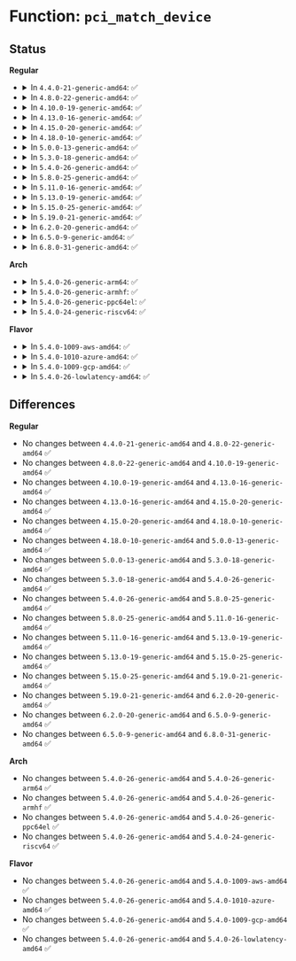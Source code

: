 # Function: <code>pci_match_device</code>

## Status
<b>Regular</b>
<ul>
<li>
<details>
<summary>In <code>4.4.0-21-generic-amd64</code>: ✅</summary>

```c
const struct pci_device_id * pci_match_device(struct pci_driver * drv, struct pci_dev * dev)
```

```json
{
  "name": "pci_match_device",
  "collision_type": "Unique Static",
  "inline_type": "No",
  "funcs": [
    {
      "addr": 18446744071583278032,
      "name": "pci_match_device",
      "external": false,
      "loc": "drivers/pci/pci-driver.c:252",
      "file": "drivers/pci/pci-driver.c",
      "inline": "seen, unknown",
      "caller_inline": [],
      "caller_func": [
        "drivers/pci/pci-driver.c:pci_bus_match",
        "drivers/pci/pci-driver.c:pci_device_probe"
      ]
    }
  ],
  "symbols": [
    {
      "addr": 18446744071583278032,
      "name": "pci_match_device",
      "section": ".text",
      "bind": "STB_LOCAL",
      "size": 261
    }
  ]
}
```
</details>
</li>
<li>
<details>
<summary>In <code>4.8.0-22-generic-amd64</code>: ✅</summary>

```c
const struct pci_device_id * pci_match_device(struct pci_driver * drv, struct pci_dev * dev)
```

```json
{
  "name": "pci_match_device",
  "collision_type": "Unique Static",
  "inline_type": "No",
  "funcs": [
    {
      "addr": 18446744071583589088,
      "name": "pci_match_device",
      "external": false,
      "loc": "drivers/pci/pci-driver.c:252",
      "file": "drivers/pci/pci-driver.c",
      "inline": "seen, unknown",
      "caller_inline": [],
      "caller_func": [
        "drivers/pci/pci-driver.c:pci_bus_match",
        "drivers/pci/pci-driver.c:pci_device_probe"
      ]
    }
  ],
  "symbols": [
    {
      "addr": 18446744071583589088,
      "name": "pci_match_device",
      "section": ".text",
      "bind": "STB_LOCAL",
      "size": 261
    }
  ]
}
```
</details>
</li>
<li>
<details>
<summary>In <code>4.10.0-19-generic-amd64</code>: ✅</summary>

```c
const struct pci_device_id * pci_match_device(struct pci_driver * drv, struct pci_dev * dev)
```

```json
{
  "name": "pci_match_device",
  "collision_type": "Unique Static",
  "inline_type": "No",
  "funcs": [
    {
      "addr": 18446744071583726240,
      "name": "pci_match_device",
      "external": false,
      "loc": "drivers/pci/pci-driver.c:252",
      "file": "drivers/pci/pci-driver.c",
      "inline": "seen, unknown",
      "caller_inline": [],
      "caller_func": [
        "drivers/pci/pci-driver.c:pci_bus_match",
        "drivers/pci/pci-driver.c:pci_device_probe"
      ]
    }
  ],
  "symbols": [
    {
      "addr": 18446744071583726240,
      "name": "pci_match_device",
      "section": ".text",
      "bind": "STB_LOCAL",
      "size": 261
    }
  ]
}
```
</details>
</li>
<li>
<details>
<summary>In <code>4.13.0-16-generic-amd64</code>: ✅</summary>

```c
const struct pci_device_id * pci_match_device(struct pci_driver * drv, struct pci_dev * dev)
```

```json
{
  "name": "pci_match_device",
  "collision_type": "Unique Static",
  "inline_type": "No",
  "funcs": [
    {
      "addr": 18446744071583767088,
      "name": "pci_match_device",
      "external": false,
      "loc": "drivers/pci/pci-driver.c:252",
      "file": "drivers/pci/pci-driver.c",
      "inline": "seen, unknown",
      "caller_inline": [],
      "caller_func": [
        "drivers/pci/pci-driver.c:pci_bus_match",
        "drivers/pci/pci-driver.c:pci_device_probe"
      ]
    }
  ],
  "symbols": [
    {
      "addr": 18446744071583767088,
      "name": "pci_match_device",
      "section": ".text",
      "bind": "STB_LOCAL",
      "size": 275
    }
  ]
}
```
</details>
</li>
<li>
<details>
<summary>In <code>4.15.0-20-generic-amd64</code>: ✅</summary>

```c
const struct pci_device_id * pci_match_device(struct pci_driver * drv, struct pci_dev * dev)
```

```json
{
  "name": "pci_match_device",
  "collision_type": "Unique Static",
  "inline_type": "No",
  "funcs": [
    {
      "addr": 18446744071584026896,
      "name": "pci_match_device",
      "external": false,
      "loc": "drivers/pci/pci-driver.c:252",
      "file": "drivers/pci/pci-driver.c",
      "inline": "seen, unknown",
      "caller_inline": [],
      "caller_func": [
        "drivers/pci/pci-driver.c:pci_bus_match",
        "drivers/pci/pci-driver.c:pci_device_probe"
      ]
    }
  ],
  "symbols": [
    {
      "addr": 18446744071584026896,
      "name": "pci_match_device",
      "section": ".text",
      "bind": "STB_LOCAL",
      "size": 275
    }
  ]
}
```
</details>
</li>
<li>
<details>
<summary>In <code>4.18.0-10-generic-amd64</code>: ✅</summary>

```c
const struct pci_device_id * pci_match_device(struct pci_driver * drv, struct pci_dev * dev)
```

```json
{
  "name": "pci_match_device",
  "collision_type": "Unique Static",
  "inline_type": "No",
  "funcs": [
    {
      "addr": 18446744071584223264,
      "name": "pci_match_device",
      "external": false,
      "loc": "drivers/pci/pci-driver.c:251",
      "file": "drivers/pci/pci-driver.c",
      "inline": "seen, unknown",
      "caller_inline": [],
      "caller_func": [
        "drivers/pci/pci-driver.c:pci_bus_match",
        "drivers/pci/pci-driver.c:pci_device_probe"
      ]
    }
  ],
  "symbols": [
    {
      "addr": 18446744071584223264,
      "name": "pci_match_device",
      "section": ".text",
      "bind": "STB_LOCAL",
      "size": 273
    }
  ]
}
```
</details>
</li>
<li>
<details>
<summary>In <code>5.0.0-13-generic-amd64</code>: ✅</summary>

```c
const struct pci_device_id * pci_match_device(struct pci_driver * drv, struct pci_dev * dev)
```

```json
{
  "name": "pci_match_device",
  "collision_type": "Unique Static",
  "inline_type": "No",
  "funcs": [
    {
      "addr": 18446744071584314096,
      "name": "pci_match_device",
      "external": false,
      "loc": "drivers/pci/pci-driver.c:251",
      "file": "drivers/pci/pci-driver.c",
      "inline": "seen, unknown",
      "caller_inline": [],
      "caller_func": [
        "drivers/pci/pci-driver.c:pci_bus_match",
        "drivers/pci/pci-driver.c:pci_device_probe"
      ]
    }
  ],
  "symbols": [
    {
      "addr": 18446744071584314096,
      "name": "pci_match_device",
      "section": ".text",
      "bind": "STB_LOCAL",
      "size": 273
    }
  ]
}
```
</details>
</li>
<li>
<details>
<summary>In <code>5.3.0-18-generic-amd64</code>: ✅</summary>

```c
const struct pci_device_id * pci_match_device(struct pci_driver * drv, struct pci_dev * dev)
```

```json
{
  "name": "pci_match_device",
  "collision_type": "Unique Static",
  "inline_type": "No",
  "funcs": [
    {
      "addr": 18446744071584509008,
      "name": "pci_match_device",
      "external": false,
      "loc": "drivers/pci/pci-driver.c:251",
      "file": "drivers/pci/pci-driver.c",
      "inline": "seen, unknown",
      "caller_inline": [],
      "caller_func": [
        "drivers/pci/pci-driver.c:pci_bus_match",
        "drivers/pci/pci-driver.c:pci_device_probe"
      ]
    }
  ],
  "symbols": [
    {
      "addr": 18446744071584509008,
      "name": "pci_match_device",
      "section": ".text",
      "bind": "STB_LOCAL",
      "size": 265
    }
  ]
}
```
</details>
</li>
<li>
<details>
<summary>In <code>5.4.0-26-generic-amd64</code>: ✅</summary>

```c
const struct pci_device_id * pci_match_device(struct pci_driver * drv, struct pci_dev * dev)
```

```json
{
  "name": "pci_match_device",
  "collision_type": "Unique Static",
  "inline_type": "No",
  "funcs": [
    {
      "addr": 18446744071584645040,
      "name": "pci_match_device",
      "external": false,
      "loc": "drivers/pci/pci-driver.c:251",
      "file": "drivers/pci/pci-driver.c",
      "inline": "seen, unknown",
      "caller_inline": [],
      "caller_func": [
        "drivers/pci/pci-driver.c:pci_bus_match",
        "drivers/pci/pci-driver.c:pci_device_probe"
      ]
    }
  ],
  "symbols": [
    {
      "addr": 18446744071584645040,
      "name": "pci_match_device",
      "section": ".text",
      "bind": "STB_LOCAL",
      "size": 265
    }
  ]
}
```
</details>
</li>
<li>
<details>
<summary>In <code>5.8.0-25-generic-amd64</code>: ✅</summary>

```c
const struct pci_device_id * pci_match_device(struct pci_driver * drv, struct pci_dev * dev)
```

```json
{
  "name": "pci_match_device",
  "collision_type": "Unique Static",
  "inline_type": "No",
  "funcs": [
    {
      "addr": 18446744071585325376,
      "name": "pci_match_device",
      "external": false,
      "loc": "drivers/pci/pci-driver.c:251",
      "file": "drivers/pci/pci-driver.c",
      "inline": "seen, unknown",
      "caller_inline": [],
      "caller_func": [
        "drivers/pci/pci-driver.c:pci_bus_match",
        "drivers/pci/pci-driver.c:pci_device_probe"
      ]
    }
  ],
  "symbols": [
    {
      "addr": 18446744071585325376,
      "name": "pci_match_device",
      "section": ".text",
      "bind": "STB_LOCAL",
      "size": 275
    }
  ]
}
```
</details>
</li>
<li>
<details>
<summary>In <code>5.11.0-16-generic-amd64</code>: ✅</summary>

```c
const struct pci_device_id * pci_match_device(struct pci_driver * drv, struct pci_dev * dev)
```

```json
{
  "name": "pci_match_device",
  "collision_type": "Unique Static",
  "inline_type": "No",
  "funcs": [
    {
      "addr": 18446744071585478736,
      "name": "pci_match_device",
      "external": false,
      "loc": "drivers/pci/pci-driver.c:135",
      "file": "drivers/pci/pci-driver.c",
      "inline": "seen, unknown",
      "caller_inline": [],
      "caller_func": [
        "drivers/pci/pci-driver.c:pci_bus_match",
        "drivers/pci/pci-driver.c:pci_device_probe",
        "drivers/pci/pci-driver.c:new_id_store"
      ]
    }
  ],
  "symbols": [
    {
      "addr": 18446744071585478736,
      "name": "pci_match_device",
      "section": ".text",
      "bind": "STB_LOCAL",
      "size": 275
    }
  ]
}
```
</details>
</li>
<li>
<details>
<summary>In <code>5.13.0-19-generic-amd64</code>: ✅</summary>

```c
const struct pci_device_id * pci_match_device(struct pci_driver * drv, struct pci_dev * dev)
```

```json
{
  "name": "pci_match_device",
  "collision_type": "Unique Static",
  "inline_type": "No",
  "funcs": [
    {
      "addr": 18446744071585358336,
      "name": "pci_match_device",
      "external": false,
      "loc": "drivers/pci/pci-driver.c:135",
      "file": "drivers/pci/pci-driver.c",
      "inline": "seen, unknown",
      "caller_inline": [],
      "caller_func": [
        "drivers/pci/pci-driver.c:pci_bus_match",
        "drivers/pci/pci-driver.c:pci_device_probe",
        "drivers/pci/pci-driver.c:new_id_store"
      ]
    }
  ],
  "symbols": [
    {
      "addr": 18446744071585358336,
      "name": "pci_match_device",
      "section": ".text",
      "bind": "STB_LOCAL",
      "size": 275
    }
  ]
}
```
</details>
</li>
<li>
<details>
<summary>In <code>5.15.0-25-generic-amd64</code>: ✅</summary>

```c
const struct pci_device_id * pci_match_device(struct pci_driver * drv, struct pci_dev * dev)
```

```json
{
  "name": "pci_match_device",
  "collision_type": "Unique Static",
  "inline_type": "No",
  "funcs": [
    {
      "addr": 18446744071585817632,
      "name": "pci_match_device",
      "external": false,
      "loc": "drivers/pci/pci-driver.c:135",
      "file": "drivers/pci/pci-driver.c",
      "inline": "seen, unknown",
      "caller_inline": [],
      "caller_func": [
        "drivers/pci/pci-driver.c:pci_bus_match",
        "drivers/pci/pci-driver.c:pci_device_probe",
        "drivers/pci/pci-driver.c:new_id_store"
      ]
    }
  ],
  "symbols": [
    {
      "addr": 18446744071585817632,
      "name": "pci_match_device",
      "section": ".text",
      "bind": "STB_LOCAL",
      "size": 302
    }
  ]
}
```
</details>
</li>
<li>
<details>
<summary>In <code>5.19.0-21-generic-amd64</code>: ✅</summary>

```c
const struct pci_device_id * pci_match_device(struct pci_driver * drv, struct pci_dev * dev)
```

```json
{
  "name": "pci_match_device",
  "collision_type": "Unique Static",
  "inline_type": "No",
  "funcs": [
    {
      "addr": 18446744071587008720,
      "name": "pci_match_device",
      "external": false,
      "loc": "drivers/pci/pci-driver.c:136",
      "file": "drivers/pci/pci-driver.c",
      "inline": "seen, unknown",
      "caller_inline": [],
      "caller_func": [
        "drivers/pci/pci-driver.c:pci_bus_match",
        "drivers/pci/pci-driver.c:pci_device_probe",
        "drivers/pci/pci-driver.c:new_id_store"
      ]
    }
  ],
  "symbols": [
    {
      "addr": 18446744071587008720,
      "name": "pci_match_device",
      "section": ".text",
      "bind": "STB_LOCAL",
      "size": 323
    }
  ]
}
```
</details>
</li>
<li>
<details>
<summary>In <code>6.2.0-20-generic-amd64</code>: ✅</summary>

```c
const struct pci_device_id * pci_match_device(struct pci_driver * drv, struct pci_dev * dev)
```

```json
{
  "name": "pci_match_device",
  "collision_type": "Unique Static",
  "inline_type": "No",
  "funcs": [
    {
      "addr": 18446744071588178464,
      "name": "pci_match_device",
      "external": false,
      "loc": "drivers/pci/pci-driver.c:136",
      "file": "drivers/pci/pci-driver.c",
      "inline": "seen, unknown",
      "caller_inline": [],
      "caller_func": [
        "drivers/pci/pci-driver.c:pci_bus_match",
        "drivers/pci/pci-driver.c:pci_device_probe",
        "drivers/pci/pci-driver.c:new_id_store"
      ]
    }
  ],
  "symbols": [
    {
      "addr": 18446744071588178464,
      "name": "pci_match_device",
      "section": ".text",
      "bind": "STB_LOCAL",
      "size": 323
    }
  ]
}
```
</details>
</li>
<li>
<details>
<summary>In <code>6.5.0-9-generic-amd64</code>: ✅</summary>

```c
const struct pci_device_id * pci_match_device(struct pci_driver * drv, struct pci_dev * dev)
```

```json
{
  "name": "pci_match_device",
  "collision_type": "Unique Static",
  "inline_type": "No",
  "funcs": [
    {
      "addr": 18446744071588454464,
      "name": "pci_match_device",
      "external": false,
      "loc": "drivers/pci/pci-driver.c:136",
      "file": "drivers/pci/pci-driver.c",
      "inline": "seen, unknown",
      "caller_inline": [],
      "caller_func": [
        "drivers/pci/pci-driver.c:pci_bus_match",
        "drivers/pci/pci-driver.c:pci_device_probe",
        "drivers/pci/pci-driver.c:new_id_store"
      ]
    }
  ],
  "symbols": [
    {
      "addr": 18446744071588454464,
      "name": "pci_match_device",
      "section": ".text",
      "bind": "STB_LOCAL",
      "size": 323
    }
  ]
}
```
</details>
</li>
<li>
<details>
<summary>In <code>6.8.0-31-generic-amd64</code>: ✅</summary>

```c
const struct pci_device_id * pci_match_device(struct pci_driver * drv, struct pci_dev * dev)
```

```json
{
  "name": "pci_match_device",
  "collision_type": "Unique Static",
  "inline_type": "No",
  "funcs": [
    {
      "addr": 18446744071588751152,
      "name": "pci_match_device",
      "external": false,
      "loc": "drivers/pci/pci-driver.c:136",
      "file": "drivers/pci/pci-driver.c",
      "inline": "seen, unknown",
      "caller_inline": [],
      "caller_func": [
        "drivers/pci/pci-driver.c:pci_bus_match",
        "drivers/pci/pci-driver.c:pci_device_probe",
        "drivers/pci/pci-driver.c:new_id_store"
      ]
    }
  ],
  "symbols": [
    {
      "addr": 18446744071588751152,
      "name": "pci_match_device",
      "section": ".text",
      "bind": "STB_LOCAL",
      "size": 323
    }
  ]
}
```
</details>
</li>
</ul>
<b>Arch</b>
<ul>
<li>
<details>
<summary>In <code>5.4.0-26-generic-arm64</code>: ✅</summary>

```c
const struct pci_device_id * pci_match_device(struct pci_driver * drv, struct pci_dev * dev)
```

```json
{
  "name": "pci_match_device",
  "collision_type": "Unique Static",
  "inline_type": "No",
  "funcs": [
    {
      "addr": 18446603336496890560,
      "name": "pci_match_device",
      "external": false,
      "loc": "drivers/pci/pci-driver.c:251",
      "file": "drivers/pci/pci-driver.c",
      "inline": "seen, unknown",
      "caller_inline": [],
      "caller_func": [
        "drivers/pci/pci-driver.c:pci_bus_match",
        "drivers/pci/pci-driver.c:pci_device_probe"
      ]
    }
  ],
  "symbols": [
    {
      "addr": 18446603336496890560,
      "name": "pci_match_device",
      "section": ".text",
      "bind": "STB_LOCAL",
      "size": 416
    }
  ]
}
```
</details>
</li>
<li>
<details>
<summary>In <code>5.4.0-26-generic-armhf</code>: ✅</summary>

```c
const struct pci_device_id * pci_match_device(struct pci_driver * drv, struct pci_dev * dev)
```

```json
{
  "name": "pci_match_device",
  "collision_type": "Unique Static",
  "inline_type": "No",
  "funcs": [
    {
      "addr": 3230168196,
      "name": "pci_match_device",
      "external": false,
      "loc": "drivers/pci/pci-driver.c:251",
      "file": "drivers/pci/pci-driver.c",
      "inline": "seen, unknown",
      "caller_inline": [],
      "caller_func": [
        "drivers/pci/pci-driver.c:pci_bus_match",
        "drivers/pci/pci-driver.c:pci_device_probe"
      ]
    }
  ],
  "symbols": [
    {
      "addr": 3230168196,
      "name": "pci_match_device",
      "section": ".text",
      "bind": "STB_LOCAL",
      "size": 336
    }
  ]
}
```
</details>
</li>
<li>
<details>
<summary>In <code>5.4.0-26-generic-ppc64el</code>: ✅</summary>

```c
const struct pci_device_id * pci_match_device(struct pci_driver * drv, struct pci_dev * dev)
```

```json
{
  "name": "pci_match_device",
  "collision_type": "Unique Static",
  "inline_type": "No",
  "funcs": [
    {
      "addr": 13835058055290976784,
      "name": "pci_match_device",
      "external": false,
      "loc": "drivers/pci/pci-driver.c:251",
      "file": "drivers/pci/pci-driver.c",
      "inline": "seen, unknown",
      "caller_inline": [],
      "caller_func": [
        "drivers/pci/pci-driver.c:pci_bus_match",
        "drivers/pci/pci-driver.c:pci_device_probe"
      ]
    }
  ],
  "symbols": [
    {
      "addr": 13835058055290976784,
      "name": "pci_match_device",
      "section": ".text",
      "bind": "STB_LOCAL",
      "size": 768
    }
  ]
}
```
</details>
</li>
<li>
<details>
<summary>In <code>5.4.0-24-generic-riscv64</code>: ✅</summary>

```c
const struct pci_device_id * pci_match_device(struct pci_driver * drv, struct pci_dev * dev)
```

```json
{
  "name": "pci_match_device",
  "collision_type": "Unique Static",
  "inline_type": "No",
  "funcs": [
    {
      "addr": 18446743936275584020,
      "name": "pci_match_device",
      "external": false,
      "loc": "drivers/pci/pci-driver.c:251",
      "file": "drivers/pci/pci-driver.c",
      "inline": "seen, unknown",
      "caller_inline": [],
      "caller_func": [
        "drivers/pci/pci-driver.c:pci_bus_match",
        "drivers/pci/pci-driver.c:pci_device_probe"
      ]
    }
  ],
  "symbols": [
    {
      "addr": 18446743936275584020,
      "name": "pci_match_device",
      "section": ".text",
      "bind": "STB_LOCAL",
      "size": 302
    }
  ]
}
```
</details>
</li>
</ul>
<b>Flavor</b>
<ul>
<li>
<details>
<summary>In <code>5.4.0-1009-aws-amd64</code>: ✅</summary>

```c
const struct pci_device_id * pci_match_device(struct pci_driver * drv, struct pci_dev * dev)
```

```json
{
  "name": "pci_match_device",
  "collision_type": "Unique Static",
  "inline_type": "No",
  "funcs": [
    {
      "addr": 18446744071584595520,
      "name": "pci_match_device",
      "external": false,
      "loc": "drivers/pci/pci-driver.c:251",
      "file": "drivers/pci/pci-driver.c",
      "inline": "seen, unknown",
      "caller_inline": [],
      "caller_func": [
        "drivers/pci/pci-driver.c:pci_bus_match",
        "drivers/pci/pci-driver.c:pci_device_probe"
      ]
    }
  ],
  "symbols": [
    {
      "addr": 18446744071584595520,
      "name": "pci_match_device",
      "section": ".text",
      "bind": "STB_LOCAL",
      "size": 265
    }
  ]
}
```
</details>
</li>
<li>
<details>
<summary>In <code>5.4.0-1010-azure-amd64</code>: ✅</summary>

```c
const struct pci_device_id * pci_match_device(struct pci_driver * drv, struct pci_dev * dev)
```

```json
{
  "name": "pci_match_device",
  "collision_type": "Unique Static",
  "inline_type": "No",
  "funcs": [
    {
      "addr": 18446744071584525328,
      "name": "pci_match_device",
      "external": false,
      "loc": "drivers/pci/pci-driver.c:251",
      "file": "drivers/pci/pci-driver.c",
      "inline": "seen, unknown",
      "caller_inline": [],
      "caller_func": [
        "drivers/pci/pci-driver.c:pci_bus_match",
        "drivers/pci/pci-driver.c:pci_device_probe"
      ]
    }
  ],
  "symbols": [
    {
      "addr": 18446744071584525328,
      "name": "pci_match_device",
      "section": ".text",
      "bind": "STB_LOCAL",
      "size": 265
    }
  ]
}
```
</details>
</li>
<li>
<details>
<summary>In <code>5.4.0-1009-gcp-amd64</code>: ✅</summary>

```c
const struct pci_device_id * pci_match_device(struct pci_driver * drv, struct pci_dev * dev)
```

```json
{
  "name": "pci_match_device",
  "collision_type": "Unique Static",
  "inline_type": "No",
  "funcs": [
    {
      "addr": 18446744071584595200,
      "name": "pci_match_device",
      "external": false,
      "loc": "drivers/pci/pci-driver.c:251",
      "file": "drivers/pci/pci-driver.c",
      "inline": "seen, unknown",
      "caller_inline": [],
      "caller_func": [
        "drivers/pci/pci-driver.c:pci_bus_match",
        "drivers/pci/pci-driver.c:pci_device_probe"
      ]
    }
  ],
  "symbols": [
    {
      "addr": 18446744071584595200,
      "name": "pci_match_device",
      "section": ".text",
      "bind": "STB_LOCAL",
      "size": 265
    }
  ]
}
```
</details>
</li>
<li>
<details>
<summary>In <code>5.4.0-26-lowlatency-amd64</code>: ✅</summary>

```c
const struct pci_device_id * pci_match_device(struct pci_driver * drv, struct pci_dev * dev)
```

```json
{
  "name": "pci_match_device",
  "collision_type": "Unique Static",
  "inline_type": "No",
  "funcs": [
    {
      "addr": 18446744071584702448,
      "name": "pci_match_device",
      "external": false,
      "loc": "drivers/pci/pci-driver.c:251",
      "file": "drivers/pci/pci-driver.c",
      "inline": "seen, unknown",
      "caller_inline": [],
      "caller_func": [
        "drivers/pci/pci-driver.c:pci_bus_match",
        "drivers/pci/pci-driver.c:pci_device_probe"
      ]
    }
  ],
  "symbols": [
    {
      "addr": 18446744071584702448,
      "name": "pci_match_device",
      "section": ".text",
      "bind": "STB_LOCAL",
      "size": 267
    }
  ]
}
```
</details>
</li>
</ul>

## Differences
<b>Regular</b>
<ul>
<li>
No changes between <code>4.4.0-21-generic-amd64</code> and <code>4.8.0-22-generic-amd64</code> ✅
</li>
<li>
No changes between <code>4.8.0-22-generic-amd64</code> and <code>4.10.0-19-generic-amd64</code> ✅
</li>
<li>
No changes between <code>4.10.0-19-generic-amd64</code> and <code>4.13.0-16-generic-amd64</code> ✅
</li>
<li>
No changes between <code>4.13.0-16-generic-amd64</code> and <code>4.15.0-20-generic-amd64</code> ✅
</li>
<li>
No changes between <code>4.15.0-20-generic-amd64</code> and <code>4.18.0-10-generic-amd64</code> ✅
</li>
<li>
No changes between <code>4.18.0-10-generic-amd64</code> and <code>5.0.0-13-generic-amd64</code> ✅
</li>
<li>
No changes between <code>5.0.0-13-generic-amd64</code> and <code>5.3.0-18-generic-amd64</code> ✅
</li>
<li>
No changes between <code>5.3.0-18-generic-amd64</code> and <code>5.4.0-26-generic-amd64</code> ✅
</li>
<li>
No changes between <code>5.4.0-26-generic-amd64</code> and <code>5.8.0-25-generic-amd64</code> ✅
</li>
<li>
No changes between <code>5.8.0-25-generic-amd64</code> and <code>5.11.0-16-generic-amd64</code> ✅
</li>
<li>
No changes between <code>5.11.0-16-generic-amd64</code> and <code>5.13.0-19-generic-amd64</code> ✅
</li>
<li>
No changes between <code>5.13.0-19-generic-amd64</code> and <code>5.15.0-25-generic-amd64</code> ✅
</li>
<li>
No changes between <code>5.15.0-25-generic-amd64</code> and <code>5.19.0-21-generic-amd64</code> ✅
</li>
<li>
No changes between <code>5.19.0-21-generic-amd64</code> and <code>6.2.0-20-generic-amd64</code> ✅
</li>
<li>
No changes between <code>6.2.0-20-generic-amd64</code> and <code>6.5.0-9-generic-amd64</code> ✅
</li>
<li>
No changes between <code>6.5.0-9-generic-amd64</code> and <code>6.8.0-31-generic-amd64</code> ✅
</li>
</ul>
<b>Arch</b>
<ul>
<li>
No changes between <code>5.4.0-26-generic-amd64</code> and <code>5.4.0-26-generic-arm64</code> ✅
</li>
<li>
No changes between <code>5.4.0-26-generic-amd64</code> and <code>5.4.0-26-generic-armhf</code> ✅
</li>
<li>
No changes between <code>5.4.0-26-generic-amd64</code> and <code>5.4.0-26-generic-ppc64el</code> ✅
</li>
<li>
No changes between <code>5.4.0-26-generic-amd64</code> and <code>5.4.0-24-generic-riscv64</code> ✅
</li>
</ul>
<b>Flavor</b>
<ul>
<li>
No changes between <code>5.4.0-26-generic-amd64</code> and <code>5.4.0-1009-aws-amd64</code> ✅
</li>
<li>
No changes between <code>5.4.0-26-generic-amd64</code> and <code>5.4.0-1010-azure-amd64</code> ✅
</li>
<li>
No changes between <code>5.4.0-26-generic-amd64</code> and <code>5.4.0-1009-gcp-amd64</code> ✅
</li>
<li>
No changes between <code>5.4.0-26-generic-amd64</code> and <code>5.4.0-26-lowlatency-amd64</code> ✅
</li>
</ul>
